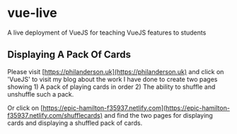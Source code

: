 # vue-live

A live deployment of VueJS for teaching VueJS features to students

## Displaying A Pack Of Cards

Please visit [https://philanderson.uk](https://philanderson.uk) and click on 'VueJS' to visit my blog about the work I have done to create two pages showing 1) A pack of playing cards in order 2) The ability to shuffle and unshuffle such a pack.

Or click on [https://epic-hamilton-f35937.netlify.com](https://epic-hamilton-f35937.netlify.com/shufflecards) and find the two pages for displaying cards and displaying a shuffled pack of cards.

